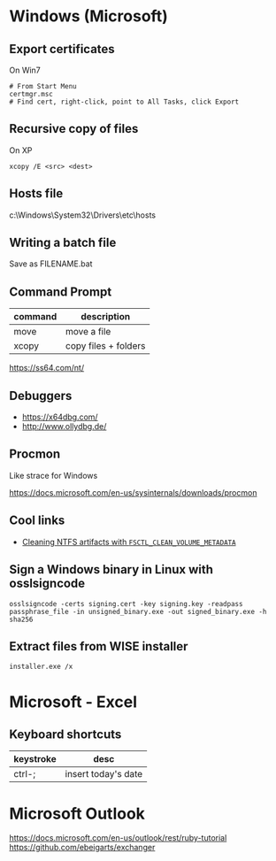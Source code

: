 # Windows (Microsoft)


## Export certificates

On Win7

```
# From Start Menu
certmgr.msc
# Find cert, right-click, point to All Tasks, click Export
```


## Recursive copy of files

On XP

```
xcopy /E <src> <dest>
```


## Hosts file

c:\Windows\System32\Drivers\etc\hosts


## Writing a batch file

Save as FILENAME.bat


## Command Prompt

| command | description          |
|------- |-------------------- |
| move    | move a file          |
| xcopy   | copy files + folders |

<https://ss64.com/nt/>


## Debuggers

- <https://x64dbg.com/>
- <http://www.ollydbg.de/>


## Procmon

Like strace for Windows

<https://docs.microsoft.com/en-us/sysinternals/downloads/procmon>


## Cool links

- [Cleaning NTFS artifacts with `FSCTL_CLEAN_VOLUME_METADATA`](https://medium.com/@grzegorztworek/cleaning-ntfs-artifacts-with-fsctl-clean-volume-metadata-bd29afef290c)


## Sign a Windows binary in Linux with osslsigncode

```shell
osslsigncode -certs signing.cert -key signing.key -readpass passphrase_file -in unsigned_binary.exe -out signed_binary.exe -h sha256
```


## Extract files from WISE installer

```shell
installer.exe /x
```


# Microsoft - Excel


## Keyboard shortcuts

| keystroke | desc                |
|--------- |------------------- |
| ctrl-;    | insert today's date |


# Microsoft Outlook

<https://docs.microsoft.com/en-us/outlook/rest/ruby-tutorial> <https://github.com/ebeigarts/exchanger>
